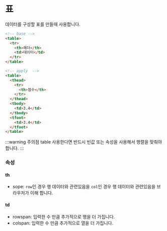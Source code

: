 # 표

데이터를 구성할 표를 만들때 사용합니다.

```html
<!-- base -->
<table>
  <tr>
    <th>헤더</th>
    <td>데이터</td>
  </tr>
</table>

<!-- apply  -->
<table>
  <thead>
    <tr>
      <th>점수</th>
    </tr>
  </thead>
  <tbody>
    <td>3.4</td>
  </tbody>
  <tfoot>
    <td>3.4</td>
  </tfoot>
</table>
```

:::warning 주의점
table 사용한다면 반드시 빈값 또는 속성을 사용해서 행렬을 맞춰야 합니다.
:::

### 속성

#### th

- sope: `row`인 경우 행 데이터와 관련있음을 `col`인 경우 행 데이터와 관련있음을 브라우저가 이해 합니다.

#### td

- rowspan: 입력한 수 만큼 추가적으로 행을 더 가집니다.
- colspan: 입력한 수 만큼 추가적으로 열을 더 가집니다.
